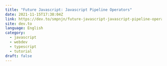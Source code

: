 ```yaml
---
title: "Future Javascript: Javascript Pipeline Operators"
date: 2021-11-15T17:38:04Z
link: https://dev.to/smpnjn/future-javascript-javascript-pipeline-operators-5jj?utm_medium=RSS&utm_source=news.12bit.vn
site: dev.to
language: English
category:
  - javascript
  - webdev
  - typescript
  - tutorial
draft: false
---
```


